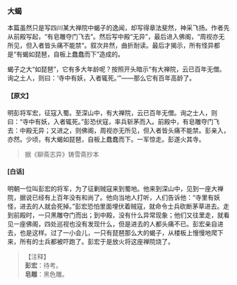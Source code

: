 <script type="text/javascript">
    var head = document.getElementsByTagName('head')[0];
    cssURL = '/public/liao.css';
    linkTag = document.createElement('link');
    linkTag.href = cssURL;
    linkTag.setAttribute('type','text/css');
    linkTag.setAttribute('rel','stylesheet');
    head.appendChild(linkTag);
</script>
### 大蝎

本篇虽然只是写四川某大禅院中蝎子的逸闻，却写得章法斐然，神采飞扬。作者先从前殿写起，“有皂雕夺门飞去”。然后写中殿“无异”，最后进入佛阁，“周视亦无所见，但入者皆头痛不能禁”。叙次井然，曲折耐读。最后才揭示，所有怪异都是“有蝎如琵琶，自板上蠢蠢而下”造成的。

蝎子之大“如琵琶”，它有多大年龄呢？按照开头暗示“有大禅院，云已百年无僧。询之土人，则曰：‘寺中有妖，入者辄死。’”——那么它有百年高龄了。

#### 【原文】
<section>
明彭将军宏，征寇入蜀。至深山中，有大禅院，云已百年无僧。询之士人，则曰：“寺中有妖，入者辄死。”彭恐伏寇，率兵斩茅而入。前殿中，有皂雕夺门飞去：中殿无异；又进之，则佛阁，周视亦无所见，但入者皆头痛不能禁。彭亲入，亦然。少顷，有大蝎如琵琶，自板上蠢蠢而下。一军惊走。彭遂火其寺。

</section>

> 据《聊斋志异》铸雪斋抄本

#### [白话]
<aside>

明朝一位叫彭宏的将军，为了征剿贼寇来到蜀地。他来到深山中，见到一座大禅院，据说已经有上百年没有和尚了。他向当地人打听，人们告诉他：“寺里有妖怪，进去的人就会死掉。”彭宏恐怕里面埋伏着贼寇，就命令士兵砍断茅草进去。走到前殿时，一只黑雕夺门而出；到中殿，没有什么异常现象；他们又往里走，就看见一座佛阁，四处巡视也没有发现什么，但是进去的人都头痛不已。彭宏亲自进去，也是这样。过了一小会儿，一只有琵琶那么大的蝎子，从楼板上慢慢地爬下来，所有的士兵都被吓跑了。彭宏于是放火将这座禅院烧了。

</aside>

> 【注释】  
<b>彭宏</b>：待考。  
<b>皂雕</b>：黑色雕。  
